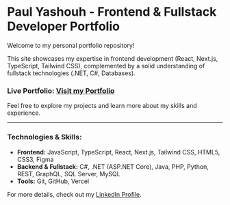 # Paul Yashouh - Frontend & Fullstack Developer Portfolio

Welcome to my personal portfolio repository!

This site showcases my expertise in frontend development (React, Next.js, TypeScript, Tailwind CSS), complemented by a solid understanding of fullstack technologies (.NET, C#, Databases).

### Live Portfolio: [Visit my Portfolio](https://payamaya.github.io/)

Feel free to explore my projects and learn more about my skills and experience.

---

### Technologies & Skills:
* **Frontend:** JavaScript, TypeScript, React, Next.js, Tailwind CSS, HTML5, CSS3, Figma
* **Backend & Fullstack:** C#, .NET (ASP.NET Core), Java, PHP, Python, REST, GraphQL, SQL Server, MySQL
* **Tools:** Git, GitHub, Vercel

For more details, check out my [LinkedIn Profile](https://www.linkedin.com/in/payamaya/).
